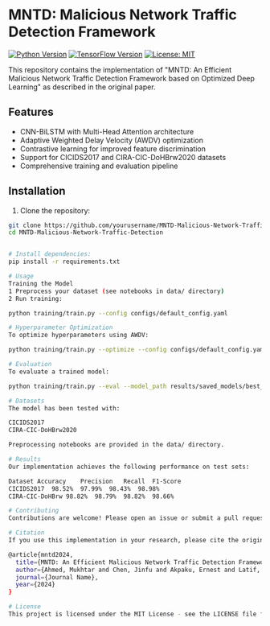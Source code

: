 # MNTD: Malicious Network Traffic Detection Framework

[![Python Version](https://img.shields.io/badge/python-3.7%2B-blue)]()
[![TensorFlow Version](https://img.shields.io/badge/TensorFlow-2.4%2B-orange)]()
[![License: MIT](https://img.shields.io/badge/License-MIT-yellow.svg)]()

This repository contains the implementation of "MNTD: An Efficient Malicious Network Traffic Detection Framework based on Optimized Deep Learning" as described in the original paper.

## Features

- CNN-BiLSTM with Multi-Head Attention architecture
- Adaptive Weighted Delay Velocity (AWDV) optimization
- Contrastive learning for improved feature discrimination
- Support for CICIDS2017 and CIRA-CIC-DoHBrw2020 datasets
- Comprehensive training and evaluation pipeline

## Installation

1. Clone the repository:
```bash
git clone https://github.com/yourusername/MNTD-Malicious-Network-Traffic-Detection.git
cd MNTD-Malicious-Network-Traffic-Detection


# Install dependencies:
pip install -r requirements.txt

# Usage
Training the Model
1 Preprocess your dataset (see notebooks in data/ directory)
2 Run training:

python training/train.py --config configs/default_config.yaml

# Hyperparameter Optimization
To optimize hyperparameters using AWDV:

python training/train.py --optimize --config configs/default_config.yaml

# Evaluation
To evaluate a trained model:

python training/train.py --eval --model_path results/saved_models/best_model.h5

# Datasets
The model has been tested with:

CICIDS2017
CIRA-CIC-DoHBrw2020

Preprocessing notebooks are provided in the data/ directory.

# Results
Our implementation achieves the following performance on test sets:

Dataset	Accuracy	Precision	Recall	F1-Score
CICIDS2017	98.52%	97.99%	98.43%	98.98%
CIRA-CIC-DoHBrw	98.82%	98.79%	98.82%	98.66%

# Contributing
Contributions are welcome! Please open an issue or submit a pull request.

# Citation
If you use this implementation in your research, please cite the original paper:

@article{mntd2024,
  title={MNTD: An Efficient Malicious Network Traffic Detection Framework based on Optimized Deep Learning},
  author={Ahmed, Mukhtar and Chen, Jinfu and Akpaku, Ernest and Latif, Ajmal},
  journal={Journal Name},
  year={2024}
}

# License
This project is licensed under the MIT License - see the LICENSE file for details.
